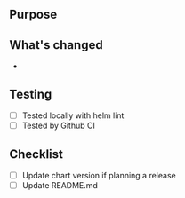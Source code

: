 ## Purpose
<!-- Why are we doing this? -->

## What's changed
<!-- list of changes-->
- 

## Testing
- [ ] Tested locally with helm lint
- [ ] Tested by Github CI

## Checklist
- [ ] Update chart version if planning a release
- [ ] Update README.md

